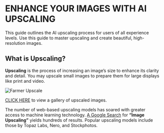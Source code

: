 # ENHANCE YOUR IMAGES WITH AI UPSCALING

This guide outlines the AI upscaling process for users of all experience levels. Use this guide to master upscaling and create beautiful, high-resolution images.

## What is Upscaling?

**Upscaling** is the process of increasing an image’s size to enhance its clarity and detail. You may upscale small images to prepare them for large displays like print and video.

![Farmer Upscale](writing/upscale-photos/Farmer%20Compare.png)

[CLICK HERE](https://photos.google.com/share/AF1QipNty46DjXDzvbgq69Bg8JJRdM2UpXvUKOXC_OKeY8ZaDesq2Hwu_2zopS_FDAYc4g/photo/AF1QipM2NUwwQNNjSkV75tR2CMHtQr8dDNWjo1g_gfHf?key=UnZmU2YwR2ZPVFNUSTR3YktiNGhUMkRWb2N6OVB3) to view a gallery of upscaled images.


The number of web-based upscaling models has soared with greater access to machine learning technology. [A Google Search](https://www.google.com/search?q=image+upscaling&oq=Image+Upscaling&gs_lcrp=EgZjaHJvbWUqBwgAEAAYgAQyBwgAEAAYgAQyBwgBEAAYgAQyBwgCEAAYgAQyBwgDEAAYgAQyBwgEEAAYgAQyBwgFEAAYgAQyBwgGEAAYgAQyBwgHEAAYgAQyBwgIEAAYgAQyBwgJEAAYgASoAgiwAgE&sourceid=chrome&ie=UTF-8) for **“Image Upscaling”** yields hundreds of results. Popular upscaling models include those by Topaz Labs, Nero, and Stockphotos.
